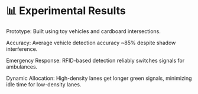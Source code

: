 # 📊 Experimental Results
Prototype: Built using toy vehicles and cardboard intersections.

Accuracy: Average vehicle detection accuracy ~85% despite shadow interference.

Emergency Response: RFID-based detection reliably switches signals for ambulances.

Dynamic Allocation: High-density lanes get longer green signals, minimizing idle time for low-density lanes.
